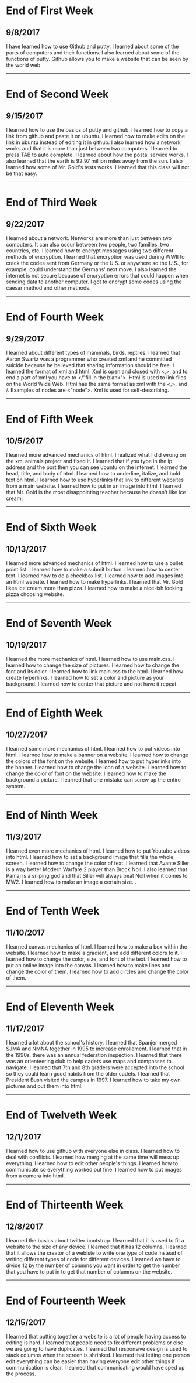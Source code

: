 # End of First Week
## 9/8/2017
I have learned how to use Github and putty. I learned about some of the parts of computers and their functions. I also learned about some of the functions of putty. Github allows you to make a website that can be seen by the world web.

---

# End of Second Week
## 9/15/2017
I learned how to use the basics of putty and github. I learned how to copy a link from github and paste it on ubuntu. I learned how to make edits on the link in ubuntu instead of editing it in github. I also learned how a network works and that it is more than just between two computers. I learned to press TAB to auto complete. I learned about how the postal service works. I also learned that the earth is 92.97 million miles away from the sun. I also learned how some of Mr. Gold's tests works. I learned that this class will not be that easy.

---

# End of Third Week
## 9/22/2017
I learned about a network. Networks are more than just between two computers. It can also occur between two people, two families, two countries, etc. I learned how to encrypt messages using two different methods of encryption. I learned that encryption was used during WWII to crack the codes sent from Germany or the U.S. or anywhere so the U.S., for example, could understand the Germans' next move. I also learned the internet is not secure because of encryption errors that could happen when sending data to another computer. I got to encrypt some codes using the caesar method and other methods.  

---

# End of Fourth Week
## 9/29/2017
I learned about different types of mammals, birds, reptiles. I learned that Aaron Swartz was a programmer who created xml and he committed suicide because he believed that sharing information should be free. I learned the format of xml and html. Xml is open and closed with <,>, and to end a part of xml you have to </"fill in the blank">. Html is used to link files on the World Wide Web. Html has the same format as xml with the <,>, and /. Examples of nodes are <"node">. Xml is used for self-describing.

---

# End of Fifth Week
## 10/5/2017
I learned more advanced mechanics of html. I realized what I did wrong on the xml animals project and fixed it. I learned that if you type in the ip address and the port then you can see ubuntu on the internet. I learned the head, title, and body of html. I learned how to underline, italize, and bold text on html. I learned how to use hyperlinks that link to different websites from a main website. I learned how to put in an image into html. I learned that Mr. Gold is the most disappointing teacher because he doesn't like ice cream. 

---

# End of Sixth Week
## 10/13/2017
I learned more advanced mechanics of html. I learned how to use a bullet point list. I learned how to make a submit button. I learned how to center text. I learned how to do a checkbox list. I learned how to add images into an html website. I learned how to make hyperlinks. I learned that Mr. Gold likes ice cream more than pizza. I learned how to make a nice-ish looking pizza choosing website.

---

# End of Seventh Week
## 10/19/2017
I learned the more mechanics of html. I learned how to use main.css. I learned how to change the size of pictures. I learned how to change the font and its color. I learned how to link main.css to the html. I learned how create hyperlinks. I learned how to set a color and picture as your background. I learned how to center that picture and not have it repeat.

---

# End of Eighth Week
## 10/27/2017
I learned some more mechanics of html. I learned how to put videos into html. I learned how to make a banner on a website. I learned how to change the colors of the font on the website. I learned how to put hyperlinks into the banner. I learned how to change the icon of a website. I learned how to change the color of font on the website. I learned how to make the background a picture. I learned that one mistake can screw up the entire system.

---

# End of Ninth Week
## 11/3/2017
I learned even more mechanics of html. I learned how to put Youtube videos into html. I learned how to set a background image that fills the whole screen. I learned how to change the color of text. I learned that Avante Siller is a way better Modern Warfare 2 player than Brock Noll. I also learned that Pamaj is a sniping god and that Siller will always beat Noll when it comes to MW2. I learned how to make an image a certain size. .

---

# End of Tenth Week
## 11/10/2017
I learned canvas mechanics of html. I learned how to make a box within the website. I learned how to make a gradient, and add different colors to it. I learned how to change the color, size, and font of the text. I learned how to put an online image into the canvas. I learned how to make lines and change the color of them. I learned how to add circles and change the color of them.

---

# End of Eleventh Week
## 11/17/2017
I learned a lot about the school's history. I learned that Spanjer merged SJMA and NMNA together in 1995 to increase enrollement. I learned that in the 1990s, there was an annual federation inspection. I learned that there was an orienteering club to help cadets use maps and compasses to navigate. I learned that 7th and 8th graders were accepted into the school so they could learn good habits from the older cadets. I learned that President Bush visited the campus in 1997. I learned how to take my own pictures and put them into html.

---

# End of Twelveth Week
## 12/1/2017
I learned how to use github with everyone else in class. I learned how to deal with conflicts. I learned how merging at the same time will mess up everything. I learned how to edit other people's things. I learned how to communicate so everything worked out fine. I learned how to put images from a camera into html.

---

# End of Thirteenth Week
## 12/8/2017
I learned the basics about twitter bootstrap. I learned that it is used to fit a website to the size of any device. I learned that it has 12 columns. I learned that it allows the creator of a webiste to write one type of code instead of writing different types of code for different devices. I learned we have to divide 12 by the number of columns you want in order to get the number that you have to put in to get that number of columns on the website. 

---

# End of Fourteenth Week
## 12/15/2017
I learned that putting together a website is a lot of people having access to editing is hard. I learned that people need to fix different problems or else we are going to have duplicates. I learned that responsive design is used to stack columns when the screen is shrinked. I learned that letting one person edit everything can be easier than having everyone edit other things if communication is clear. I learned that communicating would have sped up the process.
